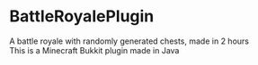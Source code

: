 # BattleRoyalePlugin
A battle royale with randomly generated chests, made in 2 hours  
This is a Minecraft Bukkit plugin made in Java
